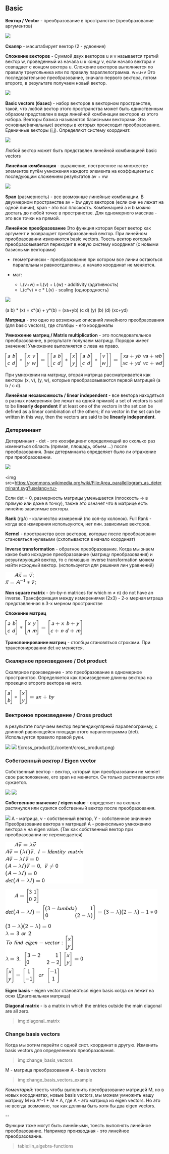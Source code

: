 ## Basic

**Вектор / Vector** - преобразование в пространстве (преобразование аргументов)

<img src=https://wikimedia.org/api/rest_v1/media/math/render/svg/70a031c92741d94ef93fa6613a3f993940c41943>

**Скаляр** - масштабирует вектор (2 - удвоение)

**Сложение векторов** - Суммой двух векторов u и v называется третий вектор w, проведенный из начала u к концу v, если начало вектора v совпадает с концом вектора u. Сложение векторов выполняется по правилу треугольника или по правилу параллелограмма. w=u+v
Это последовательное преобразование, сначало первого вектора, потом второго, в результате получаем новый вектор.

<img src=http://www.math24.ru/images/vector-addition2.jpg>

**Basic vectors (базис)** - набор векторов в векторном пространстве, такой, что любой вектор этого пространства может быть единственным образом представлен в виде линейной комбинации векторов из этого набора. Векторы базиса называются базисными векторами. 
Это основные(начальные) векторы в которых происходит преобразование. Еденичные векторы (i,j). Определяют систему координат.

<img src=https://upload.wikimedia.org/wikipedia/commons/thumb/f/f4/3d_two_bases_same_vector.svg/195px-3d_two_bases_same_vector.svg.png>

Любой вектор может быть представлен линейной комбинацией basic vectors

**Линейная комбинация** - выражение, построенное на множестве элементов путём умножения каждого элемента на коэффициенты с последующим сложением результатов
av + vw

<img src=https://function-x.ru/image/vect_sum.jpg>

**Span** (размерность) - все возможные линейные комбинации.
В двухмерном пространстве av + bw двух векторов (если они не лежат на одной линии), span - это вся плоскость. Комбинацией a и b можно достать до любой точке в пространстве. Для одномерного массива - это все точки на прямой.

**Линейное преобразование**
Это функция которая берет вектор как аргумент и возвращает преобразованный вектор. При линейном приобразовании изменяются basic vectors. Тоесть вектор который преобразовывается переходит в новую систему координат (с новыми базисными векторами)

- геометрически - преобразование при котором все линии остаються паралельны и равноотдаленны, а начало координат не меняется.

- мат:
	- L(v+w) = L(v) + L(w) - additivity (адативность)
	- L(c*v) = c * L(v) - scaling (однородность)
	
<img src=http://ru.solverbook.com/wp-content/ql-cache/quicklatex.com-eb7e8c525c1007d9bf4111bc3699f761_l3.svg>

(a b) * (x) = x*(a) + y*(b) = (xa+yb)
(c d)   (y)     (b)     (d)   (xc+yd) 

**Матрица** - это одно из возможных описаний линейного преобразования (для basic vectors), где столбцы - его координаты

**Умножение матриц / Matrix multiplication** - это последовательное преобразование, в результате получаем матрицу. Порядок имеет значение! Умножение выполняется с лева на право.

![matrix_prod](./content/matrix_prod.png)

При умножении на матрицу, вторая матрица рассматривается как векторы (x, v), (y, w), которые преобразовываются первой матрицей (a b / c d).

**Линейная независимость / linear independent** - все вектора находяться в разных измерениях (не лежат на одной прямой)
a set of vectors is said to be **linearly dependent** if at least one of the vectors in the set can be defined as a linear combination of the others; if no vector in the set can be written in this way, then the vectors are said to be **linearly independent**.

### Детерминант

Детерминант - det - это кооэфициент определяющий во сколько раз измениться область (прямая, площадь, обьем ...) после преобразования. Знак детерминанта определяет было ли отражение при преобразовании.

<img src=https://wikimedia.org/api/rest_v1/media/math/render/svg/5b2e40d390e1d26039aabee44c7d1d86c8755232>

<img src=https://commons.wikimedia.org/wiki/File:Area_parallellogram_as_determinant.svg?uselang=ru>

Если det = 0, размерность матрицы уменьшается (плоскость -> в прямую или даже в точку), также это означет что в матрице есть линейно зависимые векторы.

**Rank** (rgA) - количество измерений  (по кол-ву колонок). Full Rank - когда все измерения используются, нет лин. зависимых векторов.

**Kernel** - пространство всех векторов, которые после преобразовани становяться нулевыми (схлопываются в начало координат)

**Inverse transformation** - обратное преобразование. Когда мы знаем какое было исходное преобразование (матрицу преобразования) и резуьтирующий вектор, то с помощью inverse transformation можем найти исходный вектор. (используется для решения лин уравнений)

![invers_transf](./content/inverse_transf.png)

**Non square matrix** - (m-by-n matrices for which m ≠ n) do not have an inverse. Трансформация между измерениями (2x3) - 2-х мерная мтраца представленная в 3-х мерном пространстве

**Сложение матриц**

![matrix_add](./content/matrix_add.png)

**Транспонирование матриц** - столбцы становяться строками. При транспонировании det не меняется.

### Скалярное произведение / Dot product

Скалярное произведение - это преобразование в одномерное пространство. Определяется как произведение длинны вектора на проекцию второго вектора на него.

![dot_product](./content/dot_product.png)

### Вектроное произведение /  Cross product
в результате получаем вектор перпендикулярный паралелограмму, с длинной равняющейся площади этого паралелограмма (det). Используется правило правой руки.

<img src=https://en.wikipedia.org/wiki/File:Cross_product_vector.svg>

<img src=https://upload.wikimedia.org/wikipedia/commons/thumb/d/d2/Right_hand_rule_cross_product.svg/220px-Right_hand_rule_cross_product.svg.png>
![cross_product](./content/cross_product.png)

### Собственный вектор / Eigen vector 

Собственный вектор - вектор, который при преобразовании не меняет свое расположение, его span не меняется. Он только растягивается или сужается.

<img src=https://en.wikipedia.org/wiki/File:Eigenvectors.gif>

<img src=https://upload.wikimedia.org/wikipedia/commons/thumb/5/58/Eigenvalue_equation.svg/250px-Eigenvalue_equation.svg.png>

**Собственное значение / eigen value** - определяет на сколько растянулся или сузился собственный вектор после преобразования.

<img src=https://wikimedia.org/api/rest_v1/media/math/render/svg/a6a81419426d308a21f35ebeb5d686afbcc5a62c>
A - матрица, v - собственный вектор, Y - собственное значение
Преобразование вектора v матрицей А - ровнослиьно умножению вектора v на eigen value. (Так как собственный вектор при преобразовании не перемещается)

![eigen_value](./content/eigen_value.png)


![eigen_value_example](./content/eigen_value_example.png)


**Eigen basis** - eigen vector становяться eigen basis когда он лежит на осях (Диагональная матрица)

**Diagonal matrix** - is a matrix in which the entries outside the main diagonal are all zero.

> img:diagonal_matrix

### Change basis vectors

Когда мы хотим перейти с одной сист. координат в другую. Изменить basis vectors для определенного преобразования.

> img:change_basis_vectors

М - матрица преобразования
А - basis vectors

> img:change_basis_vectors_example

*Коментарий:* тоесть чтобы выполнить преобразование матрицей М, но в новых координатах, новые basis vectors, мы можем умножить нашу матрицу М на A^-1 * M * A, где А - это матрица из eigen vectors. Но это не всегда возможно, так как должны быть хотя бы два eigen vectors.


--

Функции тоже могут быть линейными, тоесть выполнять линейное преобразование. Например производная - это линейное преобразование.

> table:lin_algebra-functions